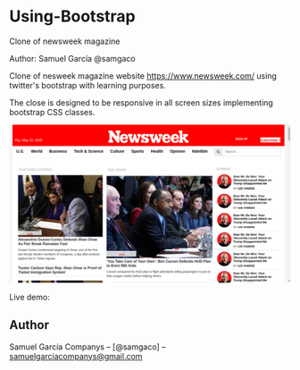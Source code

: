 # Using-Bootstrap

Clone of newsweek magazine

Author: Samuel García @samgaco

Clone of nesweek magazine website https://www.newsweek.com/ using twitter's bootstrap with learning purposes.

The close is designed to be responsive in all screen sizes implementing bootstrap CSS classes.

![](images/screenshot.png)

Live demo: 


## Author

Samuel García Companys – [@samgaco] – samuelgarciacompanys@gmail.com




